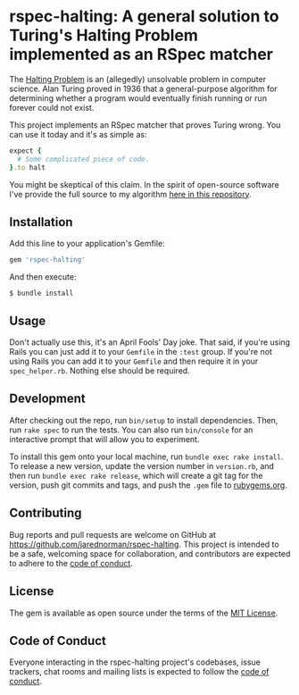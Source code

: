 # rspec-halting: A general solution to Turing's Halting Problem implemented as an RSpec matcher

The [Halting Problem](https://en.wikipedia.org/wiki/Halting_problem) is an (allegedly) unsolvable problem in computer science. Alan Turing proved in 1936 that a general-purpose algorithm for determining whether a program would eventually finish running or run forever could not exist.

This project implements an RSpec matcher that proves Turing wrong. You can use it today and it's as simple as:

```ruby
expect {
  # Some complicated piece of code.
}.to halt
```

You might be skeptical of this claim. In the spirit of open-source software I've provide the full source to my algorithm [here in this repository](https://github.com/jarednorman/rspec-halting/blob/master/lib/rspec-halting.rb#L5-L21).

## Installation

Add this line to your application's Gemfile:

```ruby
gem 'rspec-halting'
```

And then execute:

    $ bundle install

## Usage

Don't actually use this, it's an April Fools' Day joke. That said, if you're using Rails you can just add it to your `Gemfile` in the `:test` group. If you're not using Rails you can add it to your `Gemfile` and then require it in your `spec_helper.rb`. Nothing else should be required.

## Development

After checking out the repo, run `bin/setup` to install dependencies. Then, run `rake spec` to run the tests. You can also run `bin/console` for an interactive prompt that will allow you to experiment.

To install this gem onto your local machine, run `bundle exec rake install`. To release a new version, update the version number in `version.rb`, and then run `bundle exec rake release`, which will create a git tag for the version, push git commits and tags, and push the `.gem` file to [rubygems.org](https://rubygems.org).

## Contributing

Bug reports and pull requests are welcome on GitHub at https://github.com/jarednorman/rspec-halting. This project is intended to be a safe, welcoming space for collaboration, and contributors are expected to adhere to the [code of conduct](https://github.com/jarednorman/rspec-halting/blob/master/CODE_OF_CONDUCT.md).

## License

The gem is available as open source under the terms of the [MIT License](https://opensource.org/licenses/MIT).

## Code of Conduct

Everyone interacting in the rspec-halting project's codebases, issue trackers, chat rooms and mailing lists is expected to follow the [code of conduct](https://github.com/jarednorman/rspec-halting/blob/master/CODE_OF_CONDUCT.md).
